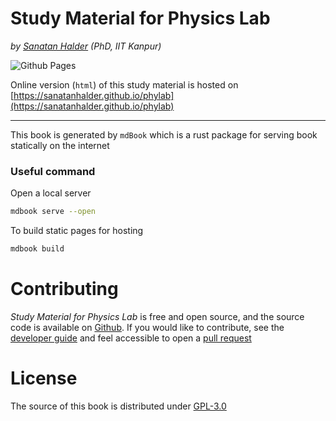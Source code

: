 # Study Material for Physics Lab
*by  [Sanatan Halder](https://sanatanhalder.com) (PhD, IIT Kanpur)*

![Github Pages](https://github.com/sanatanhalder/phylab/actions/workflows/deploy.yml/badge.svg?branch=main)

Online version (`html`) of this study material is hosted on [https://sanatanhalder.github.io/phylab](https://sanatanhalder.github.io/phylab)


-----
This book is generated by `mdBook` which is a rust package 
for serving book statically on the internet

### Useful command
Open a local server
```bash
mdbook serve --open
```

To build static pages for hosting
```bash
mdbook build
```

# Contributing
*Study Material for Physics Lab* is free and open source, and the source code is available on [Github][book].
If you would like to contribute, see the [developer guide][dev] and feel accessible to open a [pull request][pull]

# License
The source of this book is distributed under [GPL-3.0][gpl]


[book]: https://github.com/sanatanhalder/phylab/tree/main/src
[pull]: https://github.com/sanatanhalder/phylab/pulls
[dev]: https://github.com/sanatanhalder/phylab/blob/main/CONTRIBUTING.md
[gpl]: https://www.gnu.org/licenses/gpl-3.0.en.html

